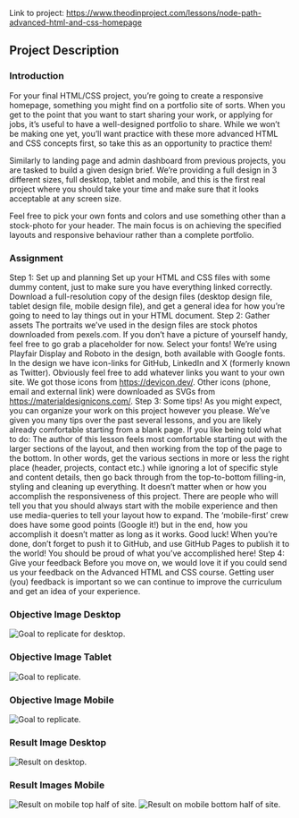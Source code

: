 Link to project: https://www.theodinproject.com/lessons/node-path-advanced-html-and-css-homepage

## Project Description
### Introduction
For your final HTML/CSS project, you’re going to create a responsive homepage, something you might find on a portfolio site of sorts. When you get to the point that you want to start sharing your work, or applying for jobs, it’s useful to have a well-designed portfolio to share. While we won’t be making one yet, you’ll want practice with these more advanced HTML and CSS concepts first, so take this as an opportunity to practice them!

Similarly to landing page and admin dashboard from previous projects, you are tasked to build a given design brief. We’re providing a full design in 3 different sizes, full desktop, tablet and mobile, and this is the first real project where you should take your time and make sure that it looks acceptable at any screen size.

Feel free to pick your own fonts and colors and use something other than a stock-photo for your header. The main focus is on achieving the specified layouts and responsive behaviour rather than a complete portfolio.

### Assignment
Step 1: Set up and planning
Set up your HTML and CSS files with some dummy content, just to make sure you have everything linked correctly.
Download a full-resolution copy of the design files (desktop design file, tablet design file, mobile design file), and get a general idea for how you’re going to need to lay things out in your HTML document.
Step 2: Gather assets
The portraits we’ve used in the design files are stock photos downloaded from pexels.com. If you don’t have a picture of yourself handy, feel free to go grab a placeholder for now.
Select your fonts! We’re using Playfair Display and Roboto in the design, both available with Google fonts.
In the design we have icon-links for GitHub, LinkedIn and X (formerly known as Twitter). Obviously feel free to add whatever links you want to your own site. We got those icons from https://devicon.dev/.
Other icons (phone, email and external link) were downloaded as SVGs from https://materialdesignicons.com/.
Step 3: Some tips!
As you might expect, you can organize your work on this project however you please. We’ve given you many tips over the past several lessons, and you are likely already comfortable starting from a blank page.
If you like being told what to do: The author of this lesson feels most comfortable starting out with the larger sections of the layout, and then working from the top of the page to the bottom. In other words, get the various sections in more or less the right place (header, projects, contact etc.) while ignoring a lot of specific style and content details, then go back through from the top-to-bottom filling-in, styling and cleaning up everything.
It doesn’t matter when or how you accomplish the responsiveness of this project. There are people who will tell you that you should always start with the mobile experience and then use media-queries to tell your layout how to expand. The ‘mobile-first’ crew does have some good points (Google it!) but in the end, how you accomplish it doesn’t matter as long as it works. Good luck!
When you’re done, don’t forget to push it to GitHub, and use GitHub Pages to publish it to the world! You should be proud of what you’ve accomplished here!
Step 4: Give your feedback
Before you move on, we would love it if you could send us your feedback on the Advanced HTML and CSS course. Getting user (you) feedback is important so we can continue to improve the curriculum and get an idea of your experience.

### Objective Image Desktop
![Goal to replicate for desktop.](res/portfolio.png)

### Objective Image Tablet
![Goal to replicate.](res/portfolio-tablet.png)


### Objective Image Mobile
![Goal to replicate.](res/portfolio-mobile.png)

### Result Image Desktop
![Result on desktop.](res/result-desktop.png)

### Result Images Mobile
![Result on mobile top half of site.](res/result-mobile1.png)
![Result on mobile bottom half of site.](res/result-mobile2.png)